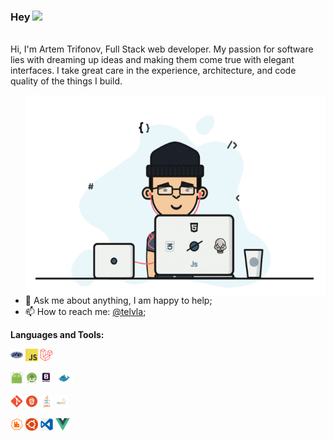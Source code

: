 ### Hey <img src="https://media.giphy.com/media/hvRJCLFzcasrR4ia7z/giphy.gif" width="22px"> 
<br />
Hi, I'm Artem Trifonov, Full Stack web developer. My passion for software lies with dreaming up ideas and making them come true with elegant interfaces. I take great care in the experience, architecture, and code quality of the things I build.

<p align="center">
<img align="right" alt="GIF" src="https://github.com/telvla/telvla/raw/master/assets/anim.gif" width="480" height="320" />

- 💬 Ask me about anything, I am happy to help;
- 📫 How to reach me: [@telvla](https://t.me/telvla);

**Languages and Tools:**

<code><img height="20" src="https://github.com/telvla/telvla/raw/master/assets/php.svg"></code>
<code><img height="20" src="https://github.com/telvla/telvla/raw/master/assets/javascript.svg"></code>
<code><img height="20" src="https://github.com/telvla/telvla/raw/master/assets/laravel.svg"></code>

<code><img height="20" src="https://github.com/telvla/telvla/raw/master/assets/android.png"></code>
<code><img height="20" src="https://github.com/telvla/telvla/raw/master/assets/android_studio.png"></code>
<code><img height="20" src="https://github.com/telvla/telvla/raw/master/assets/bootstrap.png"></code>
<code><img height="20" src="https://github.com/telvla/telvla/raw/master/assets/docker.png"></code>

<code><img height="20" src="https://github.com/telvla/telvla/raw/master/assets/git.png"></code>
<code><img height="20" src="https://github.com/telvla/telvla/raw/master/assets/html.png"></code>
<code><img height="20" src="https://github.com/telvla/telvla/raw/master/assets/java.png"></code>
<code><img height="20" src="https://github.com/telvla/telvla/raw/master/assets/mysql.svg"></code>

<code><img height="20" src="https://github.com/telvla/telvla/raw/master/assets/rabbit.png"></code>
<code><img height="20" src="https://github.com/telvla/telvla/raw/master/assets/ubuntu.png"></code>
<code><img height="20" src="https://github.com/telvla/telvla/raw/master/assets/vscode.png"></code>
<code><img height="20" src="https://github.com/telvla/telvla/raw/master/assets/vue.svg"></code>

<br />
<br />
<br />
